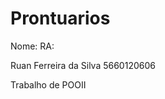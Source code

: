 Prontuarios
===========
Nome:                         RA:

Ruan Ferreira da Silva        5660120606


Trabalho de POOII

